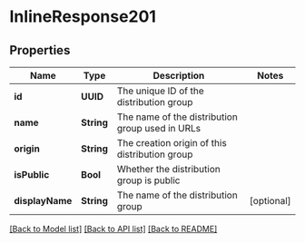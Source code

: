 # InlineResponse201

## Properties
Name | Type | Description | Notes
------------ | ------------- | ------------- | -------------
**id** | **UUID** | The unique ID of the distribution group | 
**name** | **String** | The name of the distribution group used in URLs | 
**origin** | **String** | The creation origin of this distribution group | 
**isPublic** | **Bool** | Whether the distribution group is public | 
**displayName** | **String** | The name of the distribution group | [optional] 

[[Back to Model list]](../README.md#documentation-for-models) [[Back to API list]](../README.md#documentation-for-api-endpoints) [[Back to README]](../README.md)


